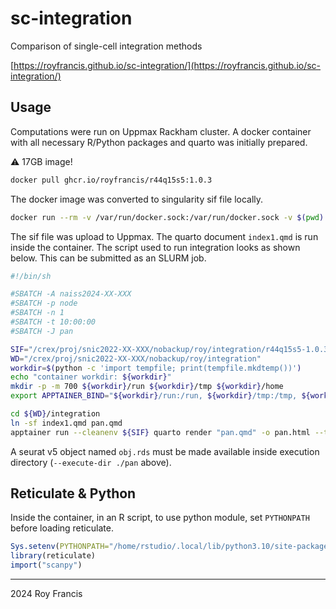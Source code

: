 # sc-integration

Comparison of single-cell integration methods

[https://royfrancis.github.io/sc-integration/](https://royfrancis.github.io/sc-integration/)

## Usage

Computations were run on Uppmax Rackham cluster. A docker container with all necessary R/Python packages and quarto was initially prepared.

:warning: 17GB image!

```bash
docker pull ghcr.io/royfrancis/r44q15s5:1.0.3
```

The docker image was converted to singularity sif file locally.

```bash
docker run --rm -v /var/run/docker.sock:/var/run/docker.sock -v $(pwd):/work kaczmarj/apptainer build r44q15s5-1.0.3.sif docker://ghcr.io/royfrancis/r44q15s5:1.0.3
```

The sif file was upload to Uppmax. The quarto document `index1.qmd` is run inside the container. The script used to run integration looks as shown below. This can be submitted as an SLURM job.

```bash
#!/bin/sh

#SBATCH -A naiss2024-XX-XXX
#SBATCH -p node
#SBATCH -n 1
#SBATCH -t 10:00:00
#SBATCH -J pan

SIF="/crex/proj/snic2022-XX-XXX/nobackup/roy/integration/r44q15s5-1.0.3.sif"
WD="/crex/proj/snic2022-XX-XXX/nobackup/roy/integration"
workdir=$(python -c 'import tempfile; print(tempfile.mkdtemp())')
echo "container workdir: ${workdir}"
mkdir -p -m 700 ${workdir}/run ${workdir}/tmp ${workdir}/home
export APPTAINER_BIND="${workdir}/run:/run, ${workdir}/tmp:/tmp, ${workdir}/home:/home/$(id -un), /home/$(id -un):/userhome, ${WD}"

cd ${WD}/integration
ln -sf index1.qmd pan.qmd
apptainer run --cleanenv ${SIF} quarto render "pan.qmd" -o pan.html --to html --execute-dir ./pan -P label:pan -P batch:tech -P grp:celltype -P metrics_ilp:21 -P title:Panc8 -P subtitle:"Single-Cell Integration" -P description:"Comparison of different integration methods. Integration of 13 pancreatic celltypes from 5 different technologies."
```

A seurat v5 object named `obj.rds` must be made available inside execution directory (`--execute-dir ./pan` above).

## Reticulate & Python

Inside the container, in an R script, to use python module, set `PYTHONPATH` before loading reticulate.

```r
Sys.setenv(PYTHONPATH="/home/rstudio/.local/lib/python3.10/site-packages")
library(reticulate)
import("scanpy")
```

---

2024 Roy Francis
